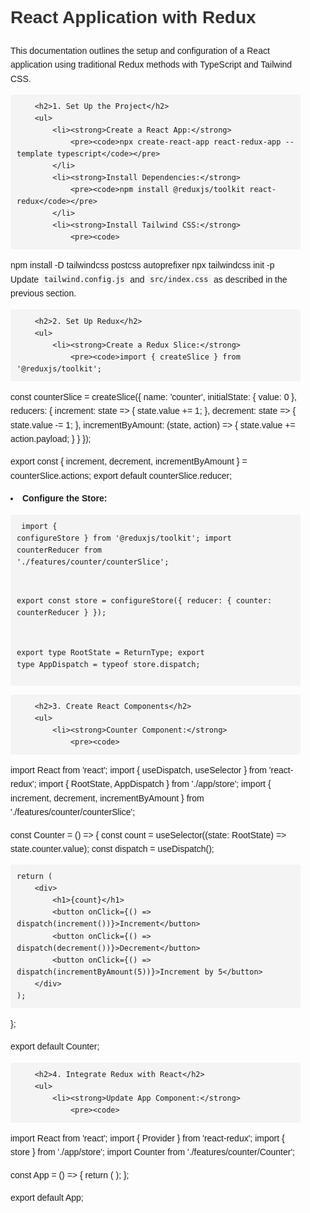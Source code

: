 <!DOCTYPE html>
<html lang="en">
<head>
    <meta charset="UTF-8">
    <meta name="viewport" content="width=device-width, initial-scale=1.0">
    <title>Redux Method Documentation</title>
    <style>
        body { font-family: Arial, sans-serif; line-height: 1.6; margin: 0; padding: 0; }
        h1, h2 { color: #333; }
        .container { padding: 20px; }
        code { background: #f4f4f4; padding: 0.2em 0.4em; border-radius: 3px; }
        pre { background: #f4f4f4; padding: 10px; border-radius: 3px; overflow: auto; }
        ul { margin: 0; padding: 0 0 0 20px; }
    </style>
</head>
<body>
    <div class="container">
        <h1>React Application with Redux</h1>
        <p>This documentation outlines the setup and configuration of a React application using traditional Redux methods with TypeScript and Tailwind CSS.</p>
        
        <h2>1. Set Up the Project</h2>
        <ul>
            <li><strong>Create a React App:</strong>
                <pre><code>npx create-react-app react-redux-app --template typescript</code></pre>
            </li>
            <li><strong>Install Dependencies:</strong>
                <pre><code>npm install @reduxjs/toolkit react-redux</code></pre>
            </li>
            <li><strong>Install Tailwind CSS:</strong>
                <pre><code>
npm install -D tailwindcss postcss autoprefixer
npx tailwindcss init -p
                </code></pre>
                Update <code>tailwind.config.js</code> and <code>src/index.css</code> as described in the previous section.
            </li>
        </ul>

        <h2>2. Set Up Redux</h2>
        <ul>
            <li><strong>Create a Redux Slice:</strong>
                <pre><code>import { createSlice } from '@reduxjs/toolkit';

const counterSlice = createSlice({
    name: 'counter',
    initialState: { value: 0 },
    reducers: {
        increment: state => { state.value += 1; },
        decrement: state => { state.value -= 1; },
        incrementByAmount: (state, action) => { state.value += action.payload; }
    }
});

export const { increment, decrement, incrementByAmount } = counterSlice.actions;
export default counterSlice.reducer;
                </code></pre>
            </li>
            <li><strong>Configure the Store:</strong>
                <pre><code>
import { configureStore } from '@reduxjs/toolkit';
import counterReducer from './features/counter/counterSlice';

export const store = configureStore({
    reducer: {
        counter: counterReducer
    }
});

export type RootState = ReturnType<typeof store.getState>;
export type AppDispatch = typeof store.dispatch;
                </code></pre>
            </li>
        </ul>

        <h2>3. Create React Components</h2>
        <ul>
            <li><strong>Counter Component:</strong>
                <pre><code>
import React from 'react';
import { useDispatch, useSelector } from 'react-redux';
import { RootState, AppDispatch } from './app/store';
import { increment, decrement, incrementByAmount } from './features/counter/counterSlice';

const Counter = () => {
    const count = useSelector((state: RootState) => state.counter.value);
    const dispatch = useDispatch<AppDispatch>();

    return (
        <div>
            <h1>{count}</h1>
            <button onClick={() => dispatch(increment())}>Increment</button>
            <button onClick={() => dispatch(decrement())}>Decrement</button>
            <button onClick={() => dispatch(incrementByAmount(5))}>Increment by 5</button>
        </div>
    );
};

export default Counter;
                </code></pre>
            </li>
        </ul>

        <h2>4. Integrate Redux with React</h2>
        <ul>
            <li><strong>Update App Component:</strong>
                <pre><code>
import React from 'react';
import { Provider } from 'react-redux';
import { store } from './app/store';
import Counter from './features/counter/Counter';

const App = () => {
    return (
        <Provider store={store}>
            <Counter />
        </Provider>
    );
};

export default App;
                </code></pre>
            </li>
        </ul>
    </div>
</body>
</html>
